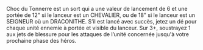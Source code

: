 Choc du Tonnerre est un sort qui a une valeur de
lancement de 6 et une portée de 12" si le lanceur
est un CHEVALIER, ou de 18" si le lanceur est un
SEIGNEUR où un DRACONITHE. S’il est lancé avec
succès, jetez un dé pour chaque unité ennemie à
portée et visible du lanceur. Sur 3+, soustrayez 1
aux jets de blessure pour les attaques de l’unité
concernée jusqu'à votre prochaine phase des héros.
